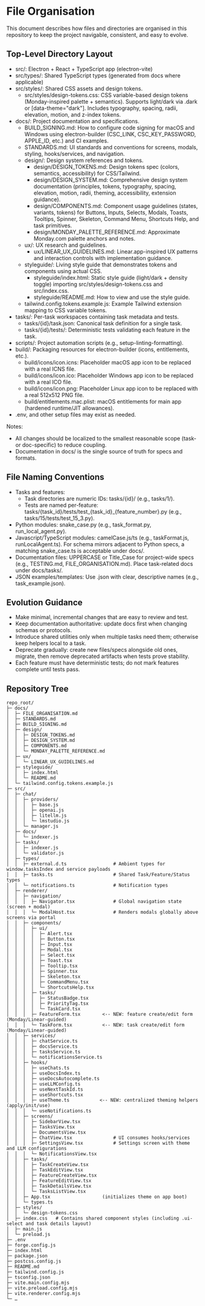 # File Organisation

This document describes how files and directories are organised in this repository to keep the project navigable, consistent, and easy to evolve.

## Top-Level Directory Layout
- src/: Electron + React + TypeScript app (electron-vite)
- src/types/: Shared TypeScript types (generated from docs where applicable)
- src/styles/: Shared CSS assets and design tokens.
  - src/styles/design-tokens.css: CSS variable-based design tokens (Monday-inspired palette + semantics). Supports light/dark via .dark or [data-theme="dark"]. Includes typography, spacing, radii, elevation, motion, and z-index tokens.
- docs/: Project documentation and specifications.
  - BUILD_SIGNING.md: How to configure code signing for macOS and Windows using electron-builder (CSC_LINK, CSC_KEY_PASSWORD, APPLE_ID, etc.) and CI examples.
  - STANDARDS.md: UI standards and conventions for screens, modals, styling, hooks/services, and navigation.
  - design/: Design system references and tokens.
    - design/DESIGN_TOKENS.md: Design tokens spec (colors, semantics, accessibility) for CSS/Tailwind.
    - design/DESIGN_SYSTEM.md: Comprehensive design system documentation (principles, tokens, typography, spacing, elevation, motion, radii, theming, accessibility, extension guidance).
    - design/COMPONENTS.md: Component usage guidelines (states, variants, tokens) for Buttons, Inputs, Selects, Modals, Toasts, Tooltips, Spinner, Skeleton, Command Menu, Shortcuts Help, and task primitives.
    - design/MONDAY_PALETTE_REFERENCE.md: Approximate Monday.com palette anchors and notes.
  - ux/: UX research and guidelines.
    - ux/LINEAR_UX_GUIDELINES.md: Linear.app-inspired UX patterns and interaction controls with implementation guidance.
  - styleguide/: Living style guide that demonstrates tokens and components using actual CSS.
    - styleguide/index.html: Static style guide (light/dark + density toggle) importing src/styles/design-tokens.css and src/index.css.
    - styleguide/README.md: How to view and use the style guide.
  - tailwind.config.tokens.example.js: Example Tailwind extension mapping to CSS variable tokens.
- tasks/: Per-task workspaces containing task metadata and tests.
  - tasks/{id}/task.json: Canonical task definition for a single task.
  - tasks/{id}/tests/: Deterministic tests validating each feature in the task.
- scripts/: Project automation scripts (e.g., setup-linting-formatting).
- build/: Packaging resources for electron-builder (icons, entitlements, etc.).
  - build/icons/icon.icns: Placeholder macOS app icon to be replaced with a real ICNS file.
  - build/icons/icon.ico: Placeholder Windows app icon to be replaced with a real ICO file.
  - build/icons/icon.png: Placeholder Linux app icon to be replaced with a real 512x512 PNG file.
  - build/entitlements.mac.plist: macOS entitlements for main app (hardened runtime/JIT allowances).
- .env, and other setup files may exist as needed.

Notes:
- All changes should be localized to the smallest reasonable scope (task- or doc-specific) to reduce coupling.
- Documentation in docs/ is the single source of truth for specs and formats.

## File Naming Conventions
- Tasks and features:
  - Task directories are numeric IDs: tasks/{id}/ (e.g., tasks/1/).
  - Tests are named per-feature: tasks/{task_id}/tests/test_{task_id}_{feature_number}.py (e.g., tasks/15/tests/test_15_3.py).
- Python modules: snake_case.py (e.g., task_format.py, run_local_agent.py).
- Javascript/TypeScript modules: camelCase.js/ts (e.g., taskFormat.js, runLocalAgent.ts). For schema mirrors adjacent to Python specs, a matching snake_case.ts is acceptable under docs/.
- Documentation files: UPPERCASE or Title_Case for project-wide specs (e.g., TESTING.md, FILE_ORGANISATION.md). Place task-related docs under docs/tasks/.
- JSON examples/templates: Use .json with clear, descriptive names (e.g., task_example.json).

## Evolution Guidance
- Make minimal, incremental changes that are easy to review and test.
- Keep documentation authoritative: update docs first when changing schemas or protocols.
- Introduce shared utilities only when multiple tasks need them; otherwise keep helpers local to a task.
- Deprecate gradually: create new files/specs alongside old ones, migrate, then remove deprecated artifacts when tests prove stability.
- Each feature must have deterministic tests; do not mark features complete until tests pass.

## Repository Tree
```
repo_root/
├─ docs/
│  ├─ FILE_ORGANISATION.md
│  ├─ STANDARDS.md
│  ├─ BUILD_SIGNING.md
│  ├─ design/
│  │  ├─ DESIGN_TOKENS.md
│  │  ├─ DESIGN_SYSTEM.md
│  │  ├─ COMPONENTS.md
│  │  └─ MONDAY_PALETTE_REFERENCE.md
│  ├─ ux/
│  │  └─ LINEAR_UX_GUIDELINES.md
│  ├─ styleguide/
│  │  ├─ index.html
│  │  └─ README.md
│  └─ tailwind.config.tokens.example.js
├─ src/
│  ├─ chat/
│  │  ├─ providers/
│  │  │  ├─ base.js
│  │  │  ├─ openai.js
│  │  │  ├─ litellm.js
│  │  │  └─ lmstudio.js
│  │  └─ manager.js          
│  ├─ docs/
│  │  └─ indexer.js        
│  ├─ tasks/
│  │  ├─ indexer.js                 
│  │  └─ validator.js                
│  ├─ types/
│  │  ├─ external.d.ts                 # Ambient types for window.tasksIndex and service payloads
│  │  ├─ tasks.ts                      # Shared Task/Feature/Status types
│  │  └─ notifications.ts              # Notification types
│  ├─ renderer/
│  │  ├─ navigation/
│  │  │  ├─ Navigator.tsx              # Global navigation state (screen + modal)
│  │  │  └─ ModalHost.tsx              # Renders modals globally above screens via portal
│  │  ├─ components/
│  │  │  ├─ ui/
│  │  │  │  ├─ Alert.tsx
│  │  │  │  ├─ Button.tsx
│  │  │  │  ├─ Input.tsx
│  │  │  │  ├─ Modal.tsx
│  │  │  │  ├─ Select.tsx
│  │  │  │  ├─ Toast.tsx
│  │  │  │  ├─ Tooltip.tsx
│  │  │  │  ├─ Spinner.tsx
│  │  │  │  ├─ Skeleton.tsx
│  │  │  │  ├─ CommandMenu.tsx
│  │  │  │  └─ ShortcutsHelp.tsx
│  │  │  ├─ tasks/
│  │  │  │  ├─ StatusBadge.tsx
│  │  │  │  ├─ PriorityTag.tsx
│  │  │  │  └─ TaskCard.tsx
│  │  │  ├─ FeatureForm.tsx        <-- NEW: feature create/edit form (Monday/Linear-guided)
│  │  │  └─ TaskForm.tsx           <-- NEW: task create/edit form (Monday/Linear-guided)
│  │  ├─ services/
│  │  │  ├─ chatService.ts
│  │  │  ├─ docsService.ts
│  │  │  ├─ tasksService.ts
│  │  │  └─ notificationsService.ts
│  │  ├─ hooks/
│  │  │  ├─ useChats.ts
│  │  │  ├─ useDocsIndex.ts
│  │  │  ├─ useDocsAutocomplete.ts
│  │  │  ├─ useLLMConfig.ts
│  │  │  ├─ useNextTaskId.ts
│  │  │  ├─ useShortcuts.tsx
│  │  │  ├─ useTheme.ts           <-- NEW: centralized theming helpers (apply/init/use)
│  │  │  └─ useNotifications.ts
│  │  ├─ screens/
│  │  │  ├─ SidebarView.tsx
│  │  │  ├─ TasksView.tsx
│  │  │  ├─ DocumentsView.tsx
│  │  │  ├─ ChatView.tsx               # UI consumes hooks/services
│  │  │  ├─ SettingsView.tsx           # Settings screen with theme and LLM configurations
│  │  │  └─ NotificationsView.tsx
│  │  ├─ tasks/
│  │  │  ├─ TaskCreateView.tsx         
│  │  │  ├─ TaskEditView.tsx
│  │  │  ├─ FeatureCreateView.tsx      
│  │  │  ├─ FeatureEditView.tsx
│  │  │  ├─ TaskDetailsView.tsx
│  │  │  └─ TasksListView.tsx
│  │  ├─ App.tsx                   (initializes theme on app boot)
│  │  └─ types.ts
│  ├─ styles/
│  │  └─ design-tokens.css
│  ├─ index.css   # Contains shared component styles (including .ui-select and task details layout)
│  ├─ main.js
│  └─ preload.js
├─ .env
├─ forge.config.js
├─ index.html
├─ package.json
├─ postcss.config.js
├─ README.md
├─ tailwind.config.js
├─ tsconfig.json
├─ vite.main.config.mjs
├─ vite.preload.config.mjs
├─ vite.renderer.config.mjs
└─ …
```
